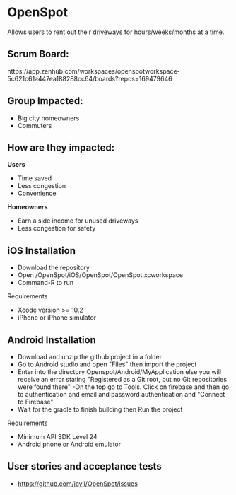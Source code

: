 # OpenSpot
Allows users to rent out their driveways for hours/weeks/months at a time.

<h2>Scrum Board:</h2>
https://app.zenhub.com/workspaces/openspotworkspace-5c621c61a447ea188288cc64/boards?repos=169479646

<h2>Group Impacted:</h2>
  <ul> 
  <li>Big city homeowners</li>
  <li>Commuters </li>
  </ul>

<h2> How are they impacted:</h2>
 
  <b>Users</b>
  - Time saved
  - Less congestion
  - Convenience

 <b>Homeowners</b>
  - Earn a side income for unused driveways
  - Less congestion for safety

<h2> iOS Installation </h2>

  - Download the repository
  - Open /OpenSpot/iOS/OpenSpot/OpenSpot.xcworkspace
  - Command-R to run
  
Requirements
  - Xcode version >= 10.2
  - iPhone or iPhone simulator
  
<h2> Android Installation </h2>

  - Download and unzip the github project in a folder
  - Go to Android studio and open "Files" then import the project
  - Enter into the directory Openspot/Android/MyApplication else you will receive an error stating "Registered as a Git root, but no Git     repositories were found there" 
  -On the top go to Tools. Click on firebase and then go to authentication and email and password authentication and "Connect to      Firebase" 
  - Wait for the gradle to finish building then Run the project

Requirements

  - Minimum API SDK Level 24
  - Android phone or Android emulator 
    
<h2> User stories and acceptance tests </h2>

  - https://github.com/jayll/OpenSpot/issues

